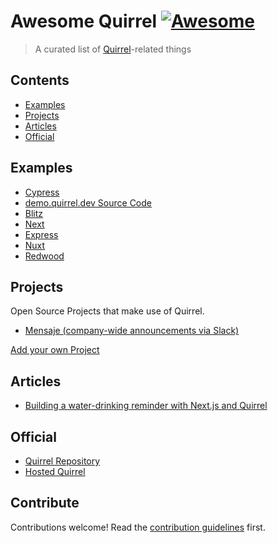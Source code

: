# Awesome Quirrel [![Awesome](https://awesome.re/badge.svg)](https://awesome.re)

> A curated list of [Quirrel](https://quirrel.dev)-related things

## Contents

- [Examples](#examples)
- [Projects](#projects)
- [Articles](#articles)
- [Official](#official)

## Examples

- [Cypress](https://github.com/quirrel-dev/cypress-example)
- [demo.quirrel.dev Source Code](https://github.com/quirrel-dev/demo.quirrel.dev)
- [Blitz](https://github.com/quirrel-dev/quirrel/tree/main/examples/blitz)
- [Next](https://github.com/quirrel-dev/quirrel/tree/main/examples/next)
- [Express](https://github.com/quirrel-dev/quirrel/tree/main/examples/express)
- [Nuxt](https://github.com/quirrel-dev/quirrel/tree/main/examples/nuxt)
- [Redwood](https://github.com/quirrel-dev/quirrel/tree/main/examples/redwood)

## Projects

Open Source Projects that make use of Quirrel.

- [Mensaje (company-wide announcements via Slack)](https://github.com/ingenious-agency/mensaje)

[Add your own Project](https://github.com/quirrel-dev/awesome-quirrel/edit/main/create-list.md)

## Articles

- [Building a water-drinking reminder with Next.js and Quirrel](https://dev.to/quirrel/building-a-water-drinking-reminder-with-next-js-and-quirrel-1ckj)

## Official

- [Quirrel Repository](https://github.com/quirrel-dev/quirrel)
- [Hosted Quirrel](https://quirrel.dev)

## Contribute

Contributions welcome! Read the [contribution guidelines](contributing.md) first.
